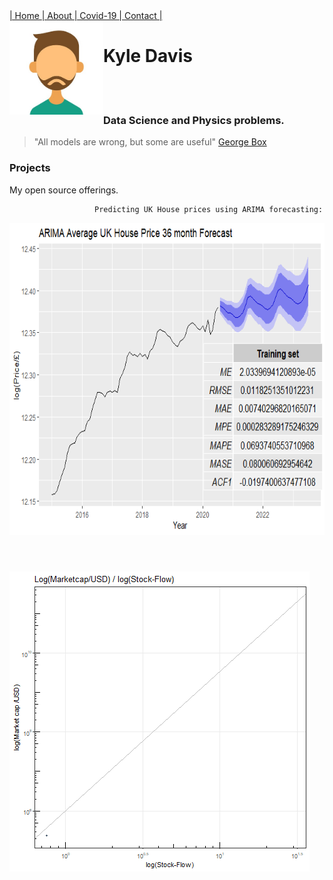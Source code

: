 
<div class="vertical-menu">
  <a href="index.md" class="active">| Home </a>
  <a href="About.md">| About </a>
  <a href="covid-19.md">| Covid-19 </a>
  <a href="contact.md">| Contact |</a>
</div>


<img src="avatar.jpg" align="left" height="150" width="150" >

# Kyle Davis 

<br>

<br>

                               

### Data Science and Physics problems.

> "All models are wrong, but some are useful" [George Box](https://en.wikipedia.org/wiki/George_E._P._Box "https://en.wikipedia.org/wiki/George_E._P._Box") 

### Projects

My open source offerings.


                       Predicting UK House prices using ARIMA forecasting:



<a href="https://rpubs.com/kdavis91_/UK_Housing_forecast"><img src="unnamed-chunk-19-1.png" align="left" height="500" width="650" ></a>
<br>
<br>
<br>

<br>
<br>
<br>
<br>
<br>
<br>
<br>
<br>
<br>
<br>
<br>
<br>
<br>
<br>
<br>
<br>
<br>

                     Predicting Bitcoin price using K-means (source code to follow)

![alt text](test.gif "K means bitcoin")
                       
                
